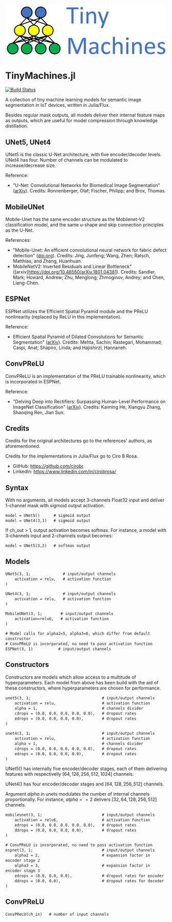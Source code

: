 ![alt text](./images/logo-name-tm.png)

# TinyMachines.jl

[![Build Status](https://github.com/cirobr/TinyMachines.jl/actions/workflows/CI.yml/badge.svg?branch=main)](https://github.com/cirobr/TinyMachines.jl/actions/workflows/CI.yml?query=branch%3Amain)

A collection of tiny machine learning models for semantic image segmentation in IoT devices, written in Julia/Flux.

Besides regular mask outputs, all models deliver their internal feature maps as outputs, which are useful for model compression through knowledge distillation.


## UNet5, UNet4

UNet5 is the classic U-Net architecture, with five encoder/decoder levels. UNet4 has four. Number of channels can be modulated to increase/decrease size.

Reference:
* "U-Net: Convolutional Networks for Biomedical Image Segmentation" ([arXiv](https://arxiv.org/abs/1505.04597)). Credits: Ronnenberger, Olaf; Fischer, Philipp; and Brox, Thomas.


## MobileUNet

Mobile-Unet has the same encoder structure as the Mobilenet-V2 classification model, and the same u-shape and skip connection principles as the U-Net.

References:
* "Mobile-Unet: An efficient convolutional neural network for fabric defect detection" ([doi.org](https://doi.org/10.1177/0040517520928604)). Credits: Jing, Junfeng; Wang, Zhen; Ratsch, Matthias; and Zhang, Huanhuan.
* MobileNetV2: Inverted Residuals and Linear Bottleneck" ([arxiv]https://doi.org/10.48550/arXiv.1801.04381). Credits: Sandler, Mark; Howard, Andrew; Zhu, Menglong; Zhmoginov, Andrey; and Chen, Liang-Chen.


## ESPNet
ESPNet utilizes the Efficient Spatial Pyramid module and the PReLU nonlinearity (replaced by ReLU in this implementation).

Reference:
* Efficient Spatial Pyramid of Dilated Convolutions for Semantic Segmentation" ([arXiv](https://arxiv.org/abs/1803.06815)). Credits: Mehta, Sachin; Rastegari, Mohammad; Caspi, Anat; Shapiro, Linda; and Hajishirzi, Hannaneh.


## ConvPReLU
ConvPReLU is an implementation of the PReLU trainable nonlinearity, which is incorporated in ESPNet. 

Reference:
* "Delving Deep into Rectifiers: Surpassing Human-Level Performance on ImageNet Classification" ([arXiv](https://arxiv.org/abs/1502.01852)). Credits: Kaiming He, Xiangyu Zhang, Shaoqing Ren, Jian Sun.


## Credits
Credits for the original architectures go to the references' authors, as aforementioned.

Credits for the implementations in Julia/Flux go to Ciro B Rosa.
* GitHub: https://github.com/cirobr
* LinkedIn: https://www.linkedin.com/in/cirobrosa/


## Syntax

With no arguments, all models accept 3-channels Float32 input and deliver 1-channel mask with sigmoid output activation.

```
model = UNet5()      # sigmoid output
model = UNet4(3,1)   # sigmoid output
```

If ch_out > 1, output activation becomes softmax. For instance, a model with 3-channels input and 2-channels output becomes:

```
model = UNet5(3,2)   # softmax output
```


## Models

```
UNet5(3, 1;              # input/output channels
    activation = relu,   # activation function
)
```

```
UNet4(3, 1;              # input/output channels
    activation = relu,   # activation function
)
```

```
MobileUNet(3, 1;        # input/output channels
    activation=relu6,   # activation function
)
```

```
# Model calls for alpha2=5, alpha3=8, which differ from default constructor
# ConvPReLU is incorporated, no need to pass activation function
ESPNet(3, 1)           # input/output channels
```


## Constructors

Constructors are models which allow access to a multitude of hyperparameters. Each model from above has been build with the aid of these constructors, where hyperparameters are chosen for performance.

```
unet5(3, 1;                               # input/output channels
    activation = relu,                    # activation function
    alpha = 1,                            # channels divider
    cdrops = (0.0, 0.0, 0.0, 0.0, 0.0),   # dropout rates
    edrops = (0.0, 0.0, 0.0, 0.0),        # dropout rates
)
```

```
unet4(3, 1;                               # input/output channels
    activation = relu,                    # activation function
    alpha = 1,                            # channels divider
    cdrops = (0.0, 0.0, 0.0, 0.0, 0.0),   # dropout rates
    edrops = (0.0, 0.0, 0.0, 0.0),        # dropout rates
)
```

UNet5() has internally five encoder/decoder stages, each of them delivering features with respectivelly $[64, 128, 256, 512, 1024]$ channels.

UNet4() has four encoder/decoder stages and $[64, 128, 256, 512]$ channels.

Argument $alpha$ in unets modulates the number of internal channels proportionally. For instance, $alpha == 2$ delivers $[32, 64, 128, 256, 512]$ channels.


```
mobileunet(3, 1;                          # input/output channels
    activation = relu6,                   # activation function
    edrops = (0.0, 0.0, 0.0, 0.0, 0.0),   # dropout rates
    ddrops = (0.0, 0.0, 0.0, 0.0),        # dropout rates
)
```

```
# ConvPReLU is incorporated, no need to pass activation function
espnet(3, 1;                              # input/output channels
    alpha2 = 2,                           # expansion factor in encoder stage 2
    alpha3 = 3,                           # expansion factor in encoder stage 3
    edrops = (0.0, 0.0, 0.0),             # dropout rates for encoder
    ddrops = (0.0, 0.0),                  # dropout rates for decoder
)
```


## ConvPReLU

```
ConvPReLU(ch_in)   # number of input channels
```
